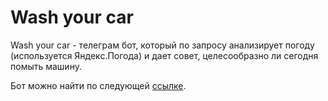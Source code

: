# Wash your car
Wash your car - телеграм бот, который по запросу анализирует погоду (используется Яндекс.Погода) и дает совет, целесообразно ли сегодня помыть машину.

Бот можно найти по следующей [ссылке](https://t.me/worth_wash_car_bot "бот").